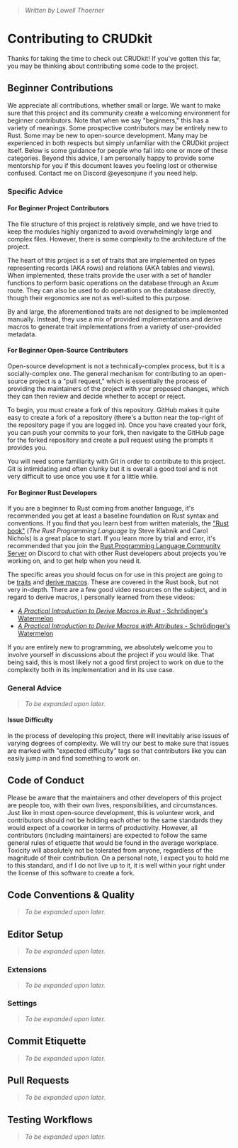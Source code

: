 > *Written by Lowell Thoerner*

# Contributing to CRUDkit
Thanks for taking the time to check out CRUDkit! If you've gotten this far, you may be thinking
about contributing some code to the project.

## Beginner Contributions
We appreciate all contributions, whether small or large. We want to make sure that this project and
its community create a welcoming environment for beginner contributors. Note that when we say
"beginners," this has a variety of meanings. Some prospective contributors may be entirely new to
Rust. Some may be new to open-source development. Many may be experienced in both respects but
simply unfamiliar with the CRUDkit project itself. Below is some guidance for people who fall into
one or more of these categories. Beyond this advice, I am personally happy to provide some
mentorship for you if this document leaves you feeling lost or otherwise confused. Contact me on
Discord @eyesonjune if you need help.

### Specific Advice

#### For Beginner Project Contributors
The file structure of this project is relatively simple, and we have tried to keep the modules
highly organized to avoid overwhelmingly large and complex files. However, there is some complexity
to the architecture of the project.

The heart of this project is a set of traits that are implemented on types representing records (AKA
rows) and relations (AKA tables and views). When implemented, these traits provide the user with a
set of handler functions to perform basic operations on the database through an Axum route. They can
also be used to do operations on the database directly, though their ergonomics are not as
well-suited to this purpose.

By and large, the aforementioned traits are not designed to be implemented manually. Instead, they
use a mix of provided implementations and derive macros to generate trait implementations from a
variety of user-provided metadata.

#### For Beginner Open-Source Contributors
Open-source development is not a technically-complex process, but it is a socially-complex one. The
general mechanism for contributing to an open-source project is a "pull request," which is
essentially the process of providing the maintainers of the project with your proposed changes,
which they can then review and decide whether to accept or reject.

To begin, you must create a fork of this repository. GitHub makes it quite easy to create a fork of
a repository (there's a button near the top-right of the repository page if you are logged in). Once
you have created your fork, you can push your commits to your fork, then navigate to the GitHub page
for the forked repository and create a pull request using the prompts it provides you.

You will need some familiarity with Git in order to contribute to this project. Git is intimidating
and often clunky but it is overall a good tool and is not very difficult to use once you use it for
a little while.

#### For Beginner Rust Developers
If you are a beginner to Rust coming from another language, it's recommended you get at least a
baseline foundation on Rust syntax and conventions. If you find that you learn best from written
materials, the ["Rust book"](https://doc.rust-lang.org/book/) (*The Rust Programming Language* by
Steve Klabnik and Carol Nichols) is a great place to start. If you learn more by trial and error,
it's recommended that you join the
[Rust Programming Language Community Server](https://discord.gg/rust-lang-community) on Discord to
chat with other Rust developers about projects you're working on, and to get help when you need it.

The specific areas you should focus on for use in this project are going to be
[traits](https://doc.rust-lang.org/book/ch10-02-traits.html) and
[derive macros](https://doc.rust-lang.org/book/ch19-06-macros.html). These are covered in the Rust
book, but not very in-depth. There are a few good video resources on the subject, and in regard to
derive macros, I personally learned from these videos:
- [*A Practical Introduction to Derive Macros in Rust* - Schrödinger's Watermelon](https://youtu.be/XY0yR6IPbhw)
- [*A Practical Introduction to Derive Macros with Attributes* - Schrödinger's Watermelon](https://youtu.be/GFijwucFJqw)

If you are entirely new to programming, we absolutely welcome you to involve yourself in discussions
about the project if you would like. That being said, this is most likely not a good first project
to work on due to the complexity both in its implementation and in its use case.

### General Advice

> *To be expanded upon later.*

#### Issue Difficulty
In the process of developing this project, there will inevitably arise issues of varying degrees of
complexity. We will try our best to make sure that issues are marked with "expected difficulty" tags
so that contributors like you can easily jump in and find something to work on.

## Code of Conduct
Please be aware that the maintainers and other developers of this project are people too, with their
own lives, responsibilities, and circumstances. Just like in most open-source development, this is
volunteer work, and contributors should not be holding each other to the same standards they would
expect of a coworker in terms of productivity. However, all contributors (including maintainers) are
expected to follow the same general rules of etiquette that would be found in the average workplace.
Toxicity will absolutely not be tolerated from anyone, regardless of the magnitude of their
contribution. On a personal note, I expect you to hold me to this standard, and if I do not live up
to it, it is well within your right under the license of this software to create a fork.

## Code Conventions \& Quality
> *To be expanded upon later.*

## Editor Setup
> *To be expanded upon later.*

### Extensions
> *To be expanded upon later.*

### Settings
> *To be expanded upon later.*

## Commit Etiquette
> *To be expanded upon later.*

## Pull Requests
> *To be expanded upon later.*

## Testing Workflows
> *To be expanded upon later.*
